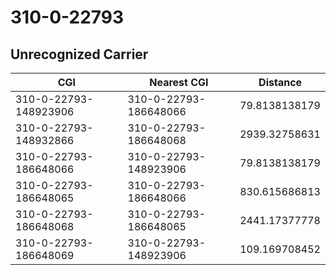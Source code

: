 # 310-0-22793
## Unrecognized Carrier


| CGI | Nearest CGI | Distance |
|-----|-------------|----------|
| 310-0-22793-148923906 | 310-0-22793-186648066 | 79.8138138179 |
| 310-0-22793-148932866 | 310-0-22793-186648068 | 2939.32758631 |
| 310-0-22793-186648066 | 310-0-22793-148923906 | 79.8138138179 |
| 310-0-22793-186648065 | 310-0-22793-186648066 | 830.615686813 |
| 310-0-22793-186648068 | 310-0-22793-186648065 | 2441.17377778 |
| 310-0-22793-186648069 | 310-0-22793-148923906 | 109.169708452 |
